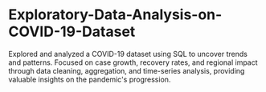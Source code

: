 # Exploratory-Data-Analysis-on-COVID-19-Dataset
Explored and analyzed a COVID-19 dataset using SQL to uncover trends and patterns. Focused on case growth, recovery rates, and regional impact through data cleaning, aggregation, and time-series analysis, providing valuable insights on the pandemic's progression.
